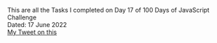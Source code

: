 This are all the Tasks I completed on Day 17 of 100 Days of JavaScript Challenge<br>
Dated: 17 June 2022<br>
[My Tweet on this](#)<br>